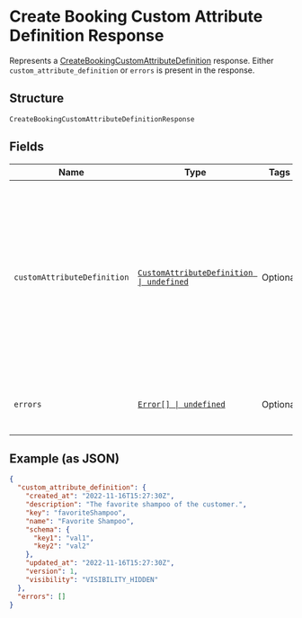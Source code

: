 <!-- Optimized: 2025-10-06 -->
<!-- RPM: 1.6.2.1.1.6.2.1_create-booking-custom-attribute-definition-response_20251006 -->
<!-- Session: E2E RPM DNA Application -->
<!-- AOM: RND (Reggie & Dro) -->
<!-- COI: TECHNOLOGY -->
<!-- RPM: HIGH -->
<!-- ACTION: BUILD -->


# Create Booking Custom Attribute Definition Response

Represents a [CreateBookingCustomAttributeDefinition](../../doc/api/booking-custom-attributes.md#create-booking-custom-attribute-definition) response.
Either `custom_attribute_definition` or `errors` is present in the response.

## Structure

`CreateBookingCustomAttributeDefinitionResponse`

## Fields

| Name | Type | Tags | Description |
|  --- | --- | --- | --- |
| `customAttributeDefinition` | [`CustomAttributeDefinition \| undefined`](../../doc/models/custom-attribute-definition.md) | Optional | Represents a definition for custom attribute values. A custom attribute definition<br>specifies the key, visibility, schema, and other properties for a custom attribute. |
| `errors` | [`Error[] \| undefined`](../../doc/models/error.md) | Optional | Any errors that occurred during the request. |

## Example (as JSON)

```json
{
  "custom_attribute_definition": {
    "created_at": "2022-11-16T15:27:30Z",
    "description": "The favorite shampoo of the customer.",
    "key": "favoriteShampoo",
    "name": "Favorite Shampoo",
    "schema": {
      "key1": "val1",
      "key2": "val2"
    },
    "updated_at": "2022-11-16T15:27:30Z",
    "version": 1,
    "visibility": "VISIBILITY_HIDDEN"
  },
  "errors": []
}
```
